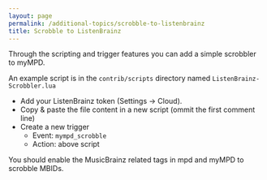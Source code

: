 ```yaml
---
layout: page
permalink: /additional-topics/scrobble-to-listenbrainz
title: Scrobble to ListenBrainz
---
```


Through the scripting and trigger features you can add a simple scrobbler to myMPD.

An example script is in the `contrib/scripts` directory named `ListenBrainz-Scrobbler.lua`

- Add your ListenBrainz token (Settings -> Cloud).
- Copy & paste the file content in a new script (ommit the first comment line)
- Create a new trigger
  - Event: `mympd_scrobble`
  - Action: above script

You should enable the MusicBrainz related tags in mpd and myMPD to scrobble MBIDs.
